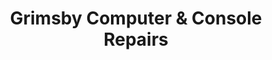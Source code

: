 ---
title: "Grimsby Computer & Console Repairs"
url: /grimsby/grimsby-computer-and-console-repairs/
shop: computer
---